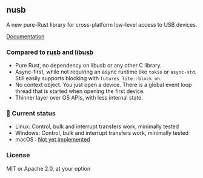 nusb
----

A new pure-Rust library for cross-platform low-level access to USB devices.

[Documentation](https://docs.rs/nusb)

### Compared to [rusb](https://docs.rs/rusb/latest/rusb/) and [libusb](https://libusb.info/)

* Pure Rust, no dependency on libusb or any other C library.
* Async-first, while not requiring an async runtime like `tokio` or
  `async-std`. Still easily supports blocking with
  `futures_lite::block_on`.
* No context object. You just open a device. There is a global event loop thread
  that is started when opening the first device.
* Thinner layer over OS APIs, with less internal state.

### :construction: Current status

* Linux:  Control, bulk and interrupt transfers work, minimally tested
* Windows:  Control, bulk and interrupt transfers work, minimally tested
* macOS : [Not yet implemented](https://github.com/kevinmehall/nusb/issues/3)

### License
MIT or Apache 2.0, at your option

